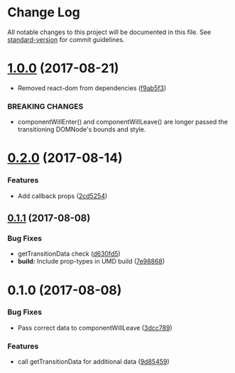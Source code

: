 # Change Log

All notable changes to this project will be documented in this file. See [standard-version](https://github.com/conventional-changelog/standard-version) for commit guidelines.

<a name="1.0.0"></a>
# [1.0.0](https://github.com/onnovisser/react-connected-transition/compare/v0.2.0...v1.0.0) (2017-08-21)


* Removed react-dom from dependencies ([f9ab5f3](https://github.com/onnovisser/react-connected-transition/commit/f9ab5f3))


### BREAKING CHANGES

* componentWillEnter() and componentWillLeave() are longer passed the transitioning DOMNode's bounds and style.



<a name="0.2.0"></a>
# [0.2.0](https://github.com/onnovisser/react-connected-transition/compare/v0.1.1...v0.2.0) (2017-08-14)


### Features

* Add callback props ([2cd5254](https://github.com/onnovisser/react-connected-transition/commit/2cd5254))



<a name="0.1.1"></a>
## [0.1.1](https://github.com/onnovisser/react-connected-transition/compare/v0.1.0...v0.1.1) (2017-08-08)


### Bug Fixes

* getTransitionData check ([d630fd5](https://github.com/onnovisser/react-connected-transition/commit/d630fd5))
* **build:** Include prop-types in UMD build ([7e98868](https://github.com/onnovisser/react-connected-transition/commit/7e98868))



<a name="0.1.0"></a>
# 0.1.0 (2017-08-08)


### Bug Fixes

* Pass correct data to componentWillLeave ([3dcc789](https://github.com/onnovisser/react-connected-transition/commit/3dcc789))


### Features

* call getTransitionData for additional data ([9d85459](https://github.com/onnovisser/react-connected-transition/commit/9d85459))
